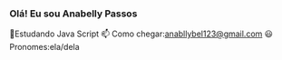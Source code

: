 ### Olá! Eu sou Anabelly Passos
🌱Estudando Java  Script
📫 Como chegar:anabllybel123@gmail.com
😃Pronomes:ela/dela
<!--
**anabellypassos/anabellypassos** is a ✨ _special_ ✨ repository because its `README.md` (this file) appears on your GitHub profile.

Here are some ideas to get you started:

- 🔭 Hoje trabalho com front-end 
- 🌱 estudando java script
- 📫 How to reach me: anabellybel123@gmai.com
- 😄 Pronouns:ela/dela
